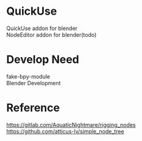 # QuickUse  
QuickUse addon for blender  
NodeEditor addon for blender(todo)  

# Develop Need  
fake-bpy-module  
Blender Development  

# Reference
https://gitlab.com/AquaticNightmare/rigging_nodes  
https://github.com/atticus-lv/simple_node_tree
